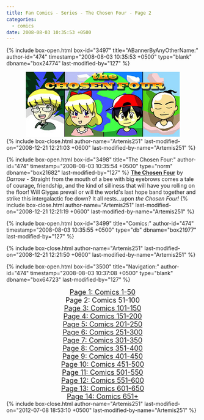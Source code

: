 ```yaml
---
title: Fan Comics - Series - The Chosen Four - Page 2
categories:
  - comics
date: 2008-08-03 10:35:53 +0500
---
```

{% include box-open.html box-id="3497" title="ABannerByAnyOtherName:" author-id="474" timestamp="2008-08-03 10:35:53 +0500" type="blank" dbname="box24774" last-modified-by="127" %}
<center>
<img src="/comics/series/chosenfour/chosenfourbanner.jpg" />
</center>
{% include box-close.html author-name="Artemis251" last-modified-on="2008-12-21 12:21:03 +0600" last-modified-by-name="Artemis251" %}

{% include box-open.html box-id="3498" title="The Chosen Four:" author-id="474" timestamp="2008-08-03 10:35:54 +0500" type="norm" dbname="box21682" last-modified-by="127" %}
<b><u>The Chosen Four</u></b> by <i>Darrow</i> - Straight from the mouth of a bee with big eyebrows comes a tale of courage, friendship, and the kind of silliness that will have you rolling on the floor!  Will Giygas prevail or will the world's last hope band together and strike this intergalactic foe down?  It all rests...upon <i>the Chosen Four!</i>
{% include box-close.html author-name="Artemis251" last-modified-on="2008-12-21 12:21:19 +0600" last-modified-by-name="Artemis251" %}

{% include box-open.html box-id="3499" title="Comics:" author-id="474" timestamp="2008-08-03 10:35:55 +0500" type="db" dbname="box21977" last-modified-by="127" %}
<center><navigator search="`Content` LIKE 'Darrow%'" display="no" quantity="50" start="50" section="description" /><displaytor mode="twocolumnlist" /></center>
{% include box-close.html author-name="Artemis251" last-modified-on="2008-12-21 12:21:50 +0600" last-modified-by-name="Artemis251" %}

{% include box-open.html box-id="3500" title="Navigation:" author-id="474" timestamp="2008-08-03 10:37:08 +0500" type="blank" dbname="box64723" last-modified-by="127" %}
<center>
<a href="http://starmen.net/comics/series/chosenfour/index.php"><font size="4">Page 1: Comics 1-50</font></a><br />
<font size="4">Page 2: Comics 51-100</font><br />
<a href="http://starmen.net/comics/series/chosenfour/index3.php"><font size="4">Page 3: Comics 101-150</font></a><br />
<a href="http://starmen.net/comics/series/chosenfour/index4.php"><font size="4">Page 4: Comics 151-200</font></a><br />
<a href="http://starmen.net/comics/series/chosenfour/index5.php"><font size="4">Page 5: Comics 201-250</font></a><br />
<a href="http://starmen.net/comics/series/chosenfour/index6.php"><font size="4">Page 6: Comics 251-300</font></a><br />
<a href="http://starmen.net/comics/series/chosenfour/index7.php"><font size="4">Page 7: Comics 301-350</font></a>
<br /><a href="http://starmen.net/comics/series/chosenfour/index8.php"><font size="4">Page 8: Comics 351-400</font></a>
<br /><a href="http://starmen.net/comics/series/chosenfour/index9.php"><font size="4">Page 9: Comics 401-450</font></a>
<br /><a href="http://starmen.net/comics/series/chosenfour/index10.php"><font size="4">Page 10: Comics 451-500</font></a>
<br /><a href="http://starmen.net/comics/series/chosenfour/index11.php"><font size="4">Page 11: Comics 501-550</font></a>
<br /><a href="http://starmen.net/comics/series/chosenfour/index12.php"><font size="4">Page 12: Comics 551-600</font></a>
<br /><a href="http://starmen.net/comics/series/chosenfour/index13.php"><font size="4">Page 13: Comics 601-650</font></a>
<br /><a href="http://starmen.net/comics/series/chosenfour/index14.php"><font size="4">Page 14: Comics 651+</font></a>
<!--
<br /><a href="http://starmen.net/comics/series/chosenfour/index10.php"><font size="4">Page 10: Comics 301+</font></a>
-->
</center>
{% include box-close.html author-name="Artemis251" last-modified-on="2012-07-08 18:53:10 +0500" last-modified-by-name="Artemis251" %}
